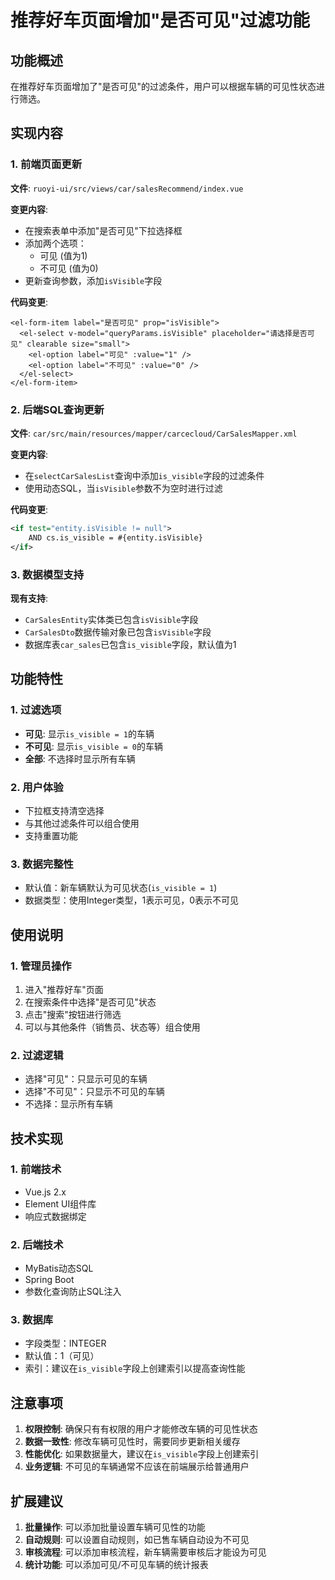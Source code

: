# 推荐好车页面增加"是否可见"过滤功能

## 功能概述
在推荐好车页面增加了"是否可见"的过滤条件，用户可以根据车辆的可见性状态进行筛选。

## 实现内容

### 1. 前端页面更新
**文件**: `ruoyi-ui/src/views/car/salesRecommend/index.vue`

**变更内容**:
- 在搜索表单中添加"是否可见"下拉选择框
- 添加两个选项：
  - 可见 (值为1)
  - 不可见 (值为0)
- 更新查询参数，添加`isVisible`字段

**代码变更**:
```vue
<el-form-item label="是否可见" prop="isVisible">
  <el-select v-model="queryParams.isVisible" placeholder="请选择是否可见" clearable size="small">
    <el-option label="可见" :value="1" />
    <el-option label="不可见" :value="0" />
  </el-select>
</el-form-item>
```

### 2. 后端SQL查询更新
**文件**: `car/src/main/resources/mapper/carcecloud/CarSalesMapper.xml`

**变更内容**:
- 在`selectCarSalesList`查询中添加`is_visible`字段的过滤条件
- 使用动态SQL，当`isVisible`参数不为空时进行过滤

**代码变更**:
```xml
<if test="entity.isVisible != null">
    AND cs.is_visible = #{entity.isVisible}
</if>
```

### 3. 数据模型支持
**现有支持**:
- `CarSalesEntity`实体类已包含`isVisible`字段
- `CarSalesDto`数据传输对象已包含`isVisible`字段
- 数据库表`car_sales`已包含`is_visible`字段，默认值为1

## 功能特性

### 1. 过滤选项
- **可见**: 显示`is_visible = 1`的车辆
- **不可见**: 显示`is_visible = 0`的车辆
- **全部**: 不选择时显示所有车辆

### 2. 用户体验
- 下拉框支持清空选择
- 与其他过滤条件可以组合使用
- 支持重置功能

### 3. 数据完整性
- 默认值：新车辆默认为可见状态(`is_visible = 1`)
- 数据类型：使用Integer类型，1表示可见，0表示不可见

## 使用说明

### 1. 管理员操作
1. 进入"推荐好车"页面
2. 在搜索条件中选择"是否可见"状态
3. 点击"搜索"按钮进行筛选
4. 可以与其他条件（销售员、状态等）组合使用

### 2. 过滤逻辑
- 选择"可见"：只显示可见的车辆
- 选择"不可见"：只显示不可见的车辆
- 不选择：显示所有车辆

## 技术实现

### 1. 前端技术
- Vue.js 2.x
- Element UI组件库
- 响应式数据绑定

### 2. 后端技术
- MyBatis动态SQL
- Spring Boot
- 参数化查询防止SQL注入

### 3. 数据库
- 字段类型：INTEGER
- 默认值：1（可见）
- 索引：建议在`is_visible`字段上创建索引以提高查询性能

## 注意事项

1. **权限控制**: 确保只有有权限的用户才能修改车辆的可见性状态
2. **数据一致性**: 修改车辆可见性时，需要同步更新相关缓存
3. **性能优化**: 如果数据量大，建议在`is_visible`字段上创建索引
4. **业务逻辑**: 不可见的车辆通常不应该在前端展示给普通用户

## 扩展建议

1. **批量操作**: 可以添加批量设置车辆可见性的功能
2. **自动规则**: 可以设置自动规则，如已售车辆自动设为不可见
3. **审核流程**: 可以添加审核流程，新车辆需要审核后才能设为可见
4. **统计功能**: 可以添加可见/不可见车辆的统计报表


